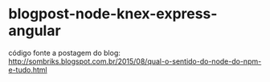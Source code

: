# blogpost-node-knex-express-angular
código fonte a postagem do blog: http://sombriks.blogspot.com.br/2015/08/qual-o-sentido-do-node-do-npm-e-tudo.html
